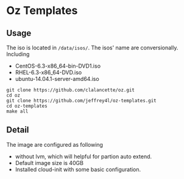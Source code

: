# Oz Templates

## Usage

The iso is located in `/data/isos/`. The isos' name are conversionally.
Including

* CentOS-6.3-x86_64-bin-DVD1.iso
* RHEL-6.3-x86_64-DVD.iso
* ubuntu-14.04.1-server-amd64.iso


```
git clone https://github.com/clalancette/oz.git
cd oz
git clone https://github.com/jeffrey4l/oz-templates.git
cd oz-templates
make all
```

## Detail

The image are configured as following

* without lvm, which will helpful for partion auto extend.
* Default image size is 40GB
* Installed cloud-init with some basic configuration.

